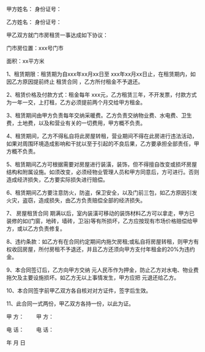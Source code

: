 
 


甲方姓名：       身份证号：


乙方姓名：       身份证号：   



甲乙双方就门市房租赁一事达成如下协议：


门市房位置：xxx号门市


面积：xx平方米


1、租赁期限：租赁期为自xxx年xx月xx日至 xxx年xx月xx日止，在租赁期内，如因乙方原因提前终止
租赁合同
，乙方所付租金不予退还。


2、租赁价格及付款方式：租金每年 xxx元，乙方租赁三年，不开发票，付款方式为一年一交，上打租，乙方必须提前两个月交给甲方租金。


3、租赁期间由甲方负责每年交纳采暖费。乙方负责交纳物业费、水电费、卫生费，土地费，以及和营业有关的一切费用，甲方概不负责。


4、租赁期间，乙方不得私自将此房屋转租，营业期间不得在此房进行违法活动，如果对周围环境造成影响和干扰以至于引起的不良后果，乙方要承担全部责任，甲方概不负责。


5、租赁期间乙方可根据需要对房屋进行装潢，装饰，但不得擅自改变或损坏房屋结构和附属设施。如须改变，必须经物业管理人员和甲方同意后，方可进行。否则造成经济损失，乙方要实际损失进行赔偿。


6、租赁期间乙方要注意防火，防盗，保卫安全，以及门前三包，如乙方原因引发火灾，盗窃，造成损失，由乙方负责赔偿全部的经济损失。


7、
房屋租赁合同
期满以后，室内装潢可移动的装饰材料乙方可以拿走，甲方已装修的如(门窗，地砖，墙砖，卫浴)等有所损坏，乙方应按现有市场价格赔偿给甲方，或以乙方负责修复。


8、违约条款：如乙方有在合同约定期间内拖欠房租;或私自将房屋转租，则甲方有权收回房屋，所付房租不予退还，并且乙方还须向甲方支付年租金的20%为违约金。


9、本合同签订后，乙方向甲方交纳 元人民币作为押金，防止乙方对水电、物业费拖欠及主要设施损坏。如乙方无以上事情发生，甲方应把 元退还给乙方。


10、本合同签字前甲乙双方各自核对对方证件，签字后生效。


11、此合同一式两份，甲乙双方各持一份，以此为证。


甲 方： 　　甲 方：


电 话：　　 电 话：


年 月 日
 


 

 
 
 
 
 
  


  
 

  


  


  
 
 
 
 

